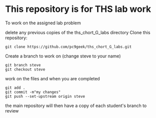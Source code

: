 # This repository is for THS lab work

To work on the assigned lab problem

delete any previous copies of the ths_chort_G_labs directory
Clone this repository:
```
git clone https://github.com/pc9geek/ths_chort_G_labs.git
```
Create a branch to work on (change steve to your name)
```
git branch steve
git checkout steve
```
work on the files and when you are completed
```
git add .
git commit -m"my changes"
git push --set-upstream origin steve
```

the main repository will then have a copy of each student's branch to review
